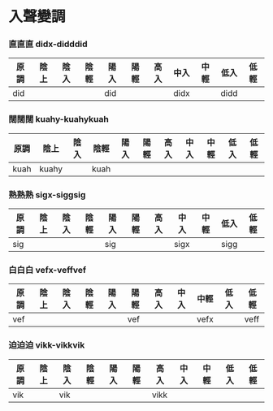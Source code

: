 # 入聲變調

### 直直直 didx-didddid

| 原調 | 陰上 | 陰入 | 陰輕 | 陽入 | 陽輕 | 高入 | 中入 | 中輕 | 低入 | 低輕 |
| --- | --- | --- | --- | --- | --- | --- | --- | --- | --- | --- |
| did | | | | did | | | didx | | didd | |

### 闊闊闊 kuahy-kuahykuah

| 原調 | 陰上 | 陰入 | 陰輕 | 陽入 | 陽輕 | 高入 | 中入 | 中輕 | 低入 | 低輕 |
| --- | --- | --- | --- | --- | --- | --- | --- | --- | --- | --- |
| kuah | kuahy | | kuah | | | | | | | |

### 熟熟熟 sigx-siggsig

| 原調 | 陰上 | 陰入 | 陰輕 | 陽入 | 陽輕 | 高入 | 中入 | 中輕 | 低入 | 低輕 |
| --- | --- | --- | --- | --- | --- | --- | --- | --- | --- | --- |
| sig | | | | sig | | | sigx | | sigg | |

### 白白白 vefx-veffvef

| 原調 | 陰上 | 陰入 | 陰輕 | 陽入 | 陽輕 | 高入 | 中入 | 中輕 | 低入 | 低輕 |
| --- | --- | --- | --- | --- | --- | --- | --- | --- | --- | --- |
| vef | | | | | vef | | | vefx | | veff |

### 迫迫迫 vikk-vikkvik

| 原調 | 陰上 | 陰入 | 陰輕 | 陽入 | 陽輕 | 高入 | 中入 | 中輕 | 低入 | 低輕 |
| --- | --- | --- | --- | --- | --- | --- | --- | --- | --- | --- |
| vik | | vik | | | | vikk | | | | |
